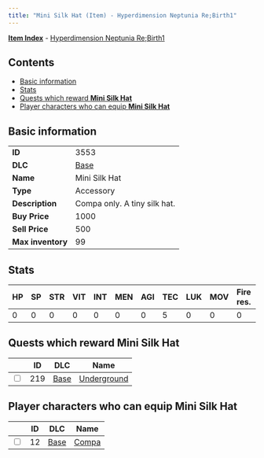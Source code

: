 ```yaml
---
title: "Mini Silk Hat (Item) - Hyperdimension Neptunia Re;Birth1"
---
```


[**Item Index**](/neptunia/rb1/item/index.html) - [Hyperdimension Neptunia Re;Birth1](/neptunia/rb1)

## Contents

- [Basic information](#basic-information)
- [Stats](#stats)
- [Quests which reward **Mini Silk Hat**](#quests-which-reward-mini-silk-hat)
- [Player characters who can equip **Mini Silk Hat**](#player-characters-who-can-equip-mini-silk-hat)

## Basic information

|   |   |
| -- | -- |
| **ID** | 3553 |
| **DLC** | [Base](/neptunia/rb1/dlc/1-base.html) |
| **Name** | Mini Silk Hat |
| **Type** | Accessory |
| **Description** | Compa only. A tiny silk hat. |
| **Buy Price** | 1000 |
| **Sell Price** | 500 |
| **Max inventory** | 99 |


## Stats

| HP | SP | STR | VIT | INT | MEN | AGI | TEC | LUK | MOV | Fire res. | Ice res. | Wind res. | Lightning res. |
| -- | -- | --- | --- | --- | --- | --- | --- | --- | --- | --------- | -------- | --------- | -------------- |
| 0 | 0 | 0 | 0 | 0 | 0 | 0 | 5 | 0 | 0 | 0 | 0 | 0 | 0 |


## Quests which reward **Mini Silk Hat**

|    | ID | DLC | Name |
| -- | -- | --- | ---- |
| <input type="checkbox" id="rb1-quest-1-219" class="trackbox" /> | 219 | [Base](/neptunia/rb1/dlc/1-base.html) | [Underground](/neptunia/rb1/quest/1-219-underground.html) |


## Player characters who can equip **Mini Silk Hat**

|    | ID | DLC | Name |
| -- | -- | --- | ---- |
| <input type="checkbox" id="rb1-player-1-12" class="trackbox" /> | 12 | [Base](/neptunia/rb1/dlc/1-base.html) | [Compa](/neptunia/rb1/player/1-12-compa.html) |
